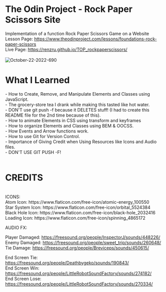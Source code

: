 # The Odin Project - Rock Paper Scissors Site

Implementation of a function Rock Paper Scissors Game on a Website <br>
Lesson Page: https://www.theodinproject.com/lessons/foundations-rock-paper-scissors <br>
Live Page: https://renzru.github.io/TOP_rockpaperscissors/ <br>
<br> ![October-22-2022-690](https://user-images.githubusercontent.com/112093726/197367280-b2b74eb0-648d-4034-a718-1c6d3761ddb1.gif) <br>

<h1> What I Learned </h1>
- How to Create, Remove, and Manipulate Elements and Classes using JavaScript. <br>
- The grocery-store tea I drank while making this tasted like hot water. <br>
- DON'T use git push -f because it DELETES stuff! (I had to create this README file for the 2nd time because of this).<br>
- How to animate Elements in CSS using transform and keyframes <br>
- How to organize Elements and Classes using BEM & OOCSS. <br>
- How Events and Arrow functions work. <br>
- How to use Git for Version Control. <br>
- Importance of Giving Credit when Using Resources like Icons and Audio files. <br>
- DON'T USE GIT PUSH -F! <br> <br>

<h1> CREDITS </h1> <br>
ICONS: <br>
Atom Icon: https://www.flaticon.com/free-icon/atomic-energy_100550 <br>
Star System Icon: https://www.flaticon.com/free-icon/orbital_5524384 <br>
Black Hole Icon: https://www.flaticon.com/free-icon/black-hole_2032416 <br>
Loading Icon: https://www.flaticon.com/free-icon/spinning_4865172 <br>

AUDIO FX: <br>

Player Damaged: https://freesound.org/people/InspectorJ/sounds/448226/ <br>
Enemy Damaged: https://freesound.org/people/sweet_trip/sounds/260648/ <br>
Tie Damage: https://freesound.org/people/Breviceps/sounds/450615/ <br>

End Screen Tie: https://freesound.org/people/Deathbygeko/sounds/190843/ <br>
End Screen Win: https://freesound.org/people/LittleRobotSoundFactory/sounds/274182/ <br>
End Screen Lose: https://freesound.org/people/LittleRobotSoundFactory/sounds/270334/ <br>






